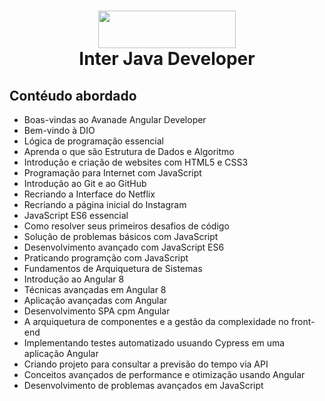<h1 align="center">
<img src="https://upload.wikimedia.org/wikipedia/commons/3/36/Logo-banco-inter.svg" width="220" height="60">
 <br>
 Inter Java Developer
</h1>

## Contéudo abordado 

- Boas-vindas ao Avanade Angular Developer
- Bem-vindo à DIO
- Lógica de programação essencial
- Aprenda o que são Estrutura de Dados e Algoritmo
- Introdução e criação de websites com HTML5 e CSS3
- Programação para Internet com JavaScript
- Introdução ao Git e ao GitHub
- Recriando a Interface do Netflix
- Recriando a página inicial do Instagram
- JavaScript ES6 essencial
- Como resolver seus primeiros desafios de código
- Solução de problemas básicos com JavaScript
- Desenvolvimento avançado com JavaScript ES6
- Praticando programção com JavaScript
- Fundamentos de Arquiquetura de Sistemas
- Introdução ao Angular 8
- Técnicas avançadas em Angular 8
- Aplicação avançadas com Angular
- Desenvolvimento SPA cpm Angular
- A arquiquetura de componentes e a gestão da complexidade no front-end
- Implementando testes automatizado usuando Cypress em uma aplicação Angular
- Criando projeto para consultar a previsão do tempo via API
- Conceitos avançados de performance e otimização usando Angular
- Desenvolvimento de problemas avançados em JavaScript

